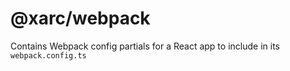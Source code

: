 # @xarc/webpack

Contains Webpack config partials for a React app to include in its `webpack.config.ts`
